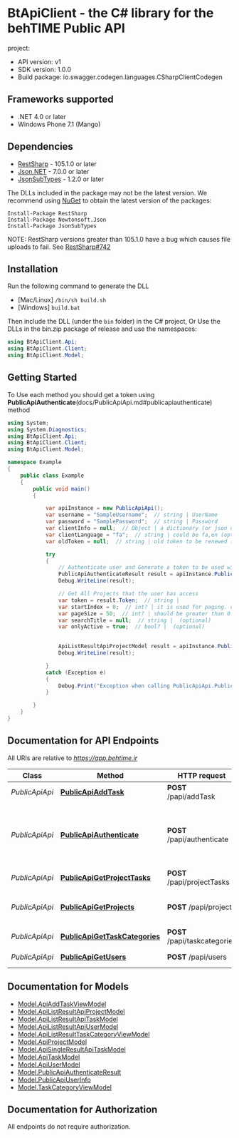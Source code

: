 # BtApiClient - the C# library for the behTIME Public API

project:

- API version: v1
- SDK version: 1.0.0
- Build package: io.swagger.codegen.languages.CSharpClientCodegen

<a name="frameworks-supported"></a>
## Frameworks supported
- .NET 4.0 or later
- Windows Phone 7.1 (Mango)

<a name="dependencies"></a>
## Dependencies
- [RestSharp](https://www.nuget.org/packages/RestSharp) - 105.1.0 or later
- [Json.NET](https://www.nuget.org/packages/Newtonsoft.Json/) - 7.0.0 or later
- [JsonSubTypes](https://www.nuget.org/packages/JsonSubTypes/) - 1.2.0 or later

The DLLs included in the package may not be the latest version. We recommend using [NuGet](https://docs.nuget.org/consume/installing-nuget) to obtain the latest version of the packages:
```
Install-Package RestSharp
Install-Package Newtonsoft.Json
Install-Package JsonSubTypes
```

NOTE: RestSharp versions greater than 105.1.0 have a bug which causes file uploads to fail. See [RestSharp#742](https://github.com/restsharp/RestSharp/issues/742)

<a name="installation"></a>
## Installation
Run the following command to generate the DLL
- [Mac/Linux] `/bin/sh build.sh`
- [Windows] `build.bat`

Then include the DLL (under the `bin` folder) in the C# project, 
Or Use the DLLs in the bin.zip package of release 
and use the namespaces:
```csharp
using BtApiClient.Api;
using BtApiClient.Client;
using BtApiClient.Model;
```
<a name="getting-started"></a>
## Getting Started
To Use each method you should get a token using **PublicApiAuthenticate**(docs/PublicApiApi.md#publicapiauthenticate) method


```csharp
using System;
using System.Diagnostics;
using BtApiClient.Api;
using BtApiClient.Client;
using BtApiClient.Model;

namespace Example
{
    public class Example
    {
        public void main()
        {

            var apiInstance = new PublicApiApi();
            var username = "SampleUsername";  // string | UserName
            var password = "SamplePassword";  // string | Password
            var clientInfo = null;  // Object | a dictionary (or json object) like information of client. could be {}
            var clientLanguage = "fa";  // string | could be fa,en (optional) 
            var oldToken = null;  // string | old token to be renewed (optional) 

            try
            {
                // Authenticate user and Generate a token to be used with other api calls
                PublicApiAuthenticateResult result = apiInstance.PublicApiAuthenticate(username, password, clientInfo, clientLanguage, oldToken);
                Debug.WriteLine(result);

                // Get All Projects that the user has access
                var token = result.Token;  // string | 
                var startIndex = 0;  // int? | it is used for paging. could be 0 to start from first
                var pageSize = 50;  // int? | should be greater than 0
                var searchTitle = null;  // string |  (optional) 
                var onlyActive = true;  // bool? |  (optional) 

                
                ApiListResultApiProjectModel result = apiInstance.PublicApiGetProjects(token, startIndex, pageSize, searchTitle, onlyActive);
                Debug.WriteLine(result);

            }
            catch (Exception e)
            {
                Debug.Print("Exception when calling PublicApiApi.PublicApiAuthenticate: " + e.Message );
            }

        }
    }
}
```

<a name="documentation-for-api-endpoints"></a>
## Documentation for API Endpoints

All URIs are relative to *https://app.behtime.ir*

Class | Method | HTTP request | Description
------------ | ------------- | ------------- | -------------
*PublicApiApi* | [**PublicApiAddTask**](docs/PublicApiApi.md#publicapiaddtask) | **POST** /papi/addTask | Add a task
*PublicApiApi* | [**PublicApiAuthenticate**](docs/PublicApiApi.md#publicapiauthenticate) | **POST** /papi/authenticate | Authenticate user and Generate a token to be used with other api calls
*PublicApiApi* | [**PublicApiGetProjectTasks**](docs/PublicApiApi.md#publicapigetprojecttasks) | **POST** /papi/projectTasks | Get Project Tasks
*PublicApiApi* | [**PublicApiGetProjects**](docs/PublicApiApi.md#publicapigetprojects) | **POST** /papi/projects | Get All Projects that the user has access
*PublicApiApi* | [**PublicApiGetTaskCategories**](docs/PublicApiApi.md#publicapigettaskcategories) | **POST** /papi/taskcategories | Get Task Categories
*PublicApiApi* | [**PublicApiGetUsers**](docs/PublicApiApi.md#publicapigetusers) | **POST** /papi/users | Get All Users


<a name="documentation-for-models"></a>
## Documentation for Models

 - [Model.ApiAddTaskViewModel](docs/ApiAddTaskViewModel.md)
 - [Model.ApiListResultApiProjectModel](docs/ApiListResultApiProjectModel.md)
 - [Model.ApiListResultApiTaskModel](docs/ApiListResultApiTaskModel.md)
 - [Model.ApiListResultApiUserModel](docs/ApiListResultApiUserModel.md)
 - [Model.ApiListResultTaskCategoryViewModel](docs/ApiListResultTaskCategoryViewModel.md)
 - [Model.ApiProjectModel](docs/ApiProjectModel.md)
 - [Model.ApiSingleResultApiTaskModel](docs/ApiSingleResultApiTaskModel.md)
 - [Model.ApiTaskModel](docs/ApiTaskModel.md)
 - [Model.ApiUserModel](docs/ApiUserModel.md)
 - [Model.PublicApiAuthenticateResult](docs/PublicApiAuthenticateResult.md)
 - [Model.PublicApiUserInfo](docs/PublicApiUserInfo.md)
 - [Model.TaskCategoryViewModel](docs/TaskCategoryViewModel.md)


<a name="documentation-for-authorization"></a>
## Documentation for Authorization

All endpoints do not require authorization.
